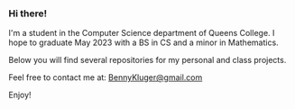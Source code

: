 ### Hi there!

I'm a student in the Computer Science department of Queens College. I hope to graduate May 2023 with a BS in CS and a minor in Mathematics.

Below you will find several repositories for my personal and class projects.

Feel free to contact me at: BennyKluger@gmail.com

Enjoy!

<!--
**BenKluger/BenKluger** is a ✨ _special_ ✨ repository because its `README.md` (this file) appears on your GitHub profile.

Here are some ideas to get you started:

- 🔭 I’m currently working on ...
- 🌱 I’m currently learning ...
- 👯 I’m looking to collaborate on ...
- 🤔 I’m looking for help with ...
- 💬 Ask me about ...
- 📫 How to reach me: ...
- 😄 Pronouns: ...
- ⚡ Fun fact: ...
-->
